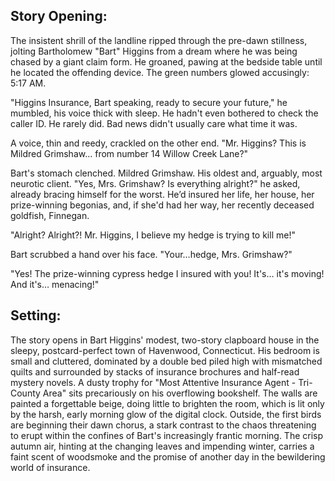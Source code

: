 ## Story Opening:

The insistent shrill of the landline ripped through the pre-dawn stillness, jolting Bartholomew "Bart" Higgins from a dream where he was being chased by a giant claim form. He groaned, pawing at the bedside table until he located the offending device. The green numbers glowed accusingly: 5:17 AM.

"Higgins Insurance, Bart speaking, ready to secure your future," he mumbled, his voice thick with sleep. He hadn't even bothered to check the caller ID. He rarely did. Bad news didn't usually care what time it was.

A voice, thin and reedy, crackled on the other end. "Mr. Higgins? This is Mildred Grimshaw… from number 14 Willow Creek Lane?"

Bart's stomach clenched. Mildred Grimshaw. His oldest and, arguably, most neurotic client. "Yes, Mrs. Grimshaw? Is everything alright?" he asked, already bracing himself for the worst. He’d insured her life, her house, her prize-winning begonias, and, if she'd had her way, her recently deceased goldfish, Finnegan.

"Alright? Alright?! Mr. Higgins, I believe my hedge is trying to kill me!"

Bart scrubbed a hand over his face. "Your…hedge, Mrs. Grimshaw?"

"Yes! The prize-winning cypress hedge I insured with you! It's… it's moving! And it's… menacing!"

## Setting:

The story opens in Bart Higgins' modest, two-story clapboard house in the sleepy, postcard-perfect town of Havenwood, Connecticut. His bedroom is small and cluttered, dominated by a double bed piled high with mismatched quilts and surrounded by stacks of insurance brochures and half-read mystery novels. A dusty trophy for "Most Attentive Insurance Agent - Tri-County Area" sits precariously on his overflowing bookshelf. The walls are painted a forgettable beige, doing little to brighten the room, which is lit only by the harsh, early morning glow of the digital clock. Outside, the first birds are beginning their dawn chorus, a stark contrast to the chaos threatening to erupt within the confines of Bart's increasingly frantic morning. The crisp autumn air, hinting at the changing leaves and impending winter, carries a faint scent of woodsmoke and the promise of another day in the bewildering world of insurance.
